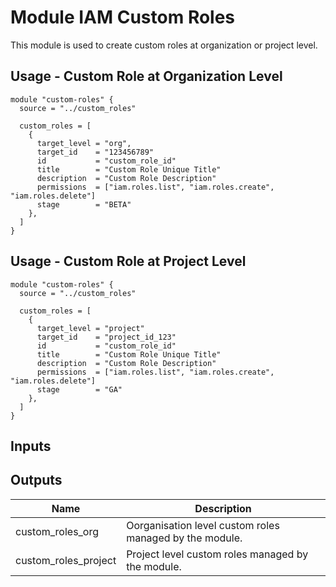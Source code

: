 # Module IAM Custom Roles

This module is used to create custom roles at organization or project level.

## Usage - Custom Role at Organization Level

```hcl
module "custom-roles" {
  source = "../custom_roles"

  custom_roles = [
    {
      target_level = "org",
      target_id    = "123456789"
      id           = "custom_role_id"
      title        = "Custom Role Unique Title"
      description  = "Custom Role Description"
      permissions  = ["iam.roles.list", "iam.roles.create", "iam.roles.delete"]
      stage        = "BETA"
    },
  ]
}
```

## Usage - Custom Role at Project Level

```hcl
module "custom-roles" {
  source = "../custom_roles"

  custom_roles = [
    {
      target_level = "project"
      target_id    = "project_id_123"
      id           = "custom_role_id"
      title        = "Custom Role Unique Title"
      description  = "Custom Role Description"
      permissions  = ["iam.roles.list", "iam.roles.create", "iam.roles.delete"]
      stage        = "GA"
    },
  ]
}
```

<!-- BEGINNING OF PRE-COMMIT-TERRAFORM DOCS HOOK -->
## Inputs

## Outputs

| Name | Description |
|------|-------------|
| custom\_roles\_org | Oorganisation level custom roles managed by the module. |
| custom\_roles\_project | Project level custom roles managed by the module. |

<!-- END OF PRE-COMMIT-TERRAFORM DOCS HOOK -->
